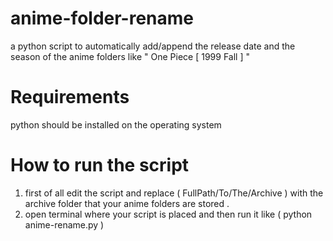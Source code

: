 # anime-folder-rename
a python script to automatically add/append the release date and the season of the anime folders like " One Piece [ 1999 Fall ] "

# Requirements
python should be installed on the operating system

# How to run the script

1. first of all edit the script and replace ( FullPath/To/The/Archive ) with the archive folder that your anime folders are stored .
2. open terminal where your script is placed and then run it like ( python anime-rename.py )
